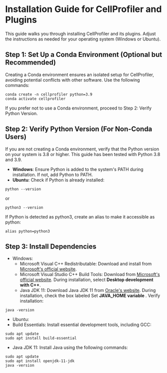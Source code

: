# Installation Guide for CellProfiler and Plugins
This guide walks you through installing CellProfiler and its plugins. Adjust the instructions as needed for your operating system (Windows or Ubuntu).

## Step 1: Set Up a Conda Environment (Optional but Recommended)
Creating a Conda environment ensures an isolated setup for CellProfiler, avoiding potential conflicts with other software. Use the following commands:

```
conda create -n cellprofiler python=3.9
conda activate cellprofiler
```

If you prefer not to use a Conda environment, proceed to Step 2: Verify Python Version.

## Step 2: Verify Python Version (For Non-Conda Users)
If you are not creating a Conda environment, verify that the Python version on your system is 3.8 or higher. This guide has been tested with Python 3.8 and 3.9.

- <b>Windows</b>: Ensure Python is added to the system's PATH during installation. If not, add Python to PATH.
- <b>Ubuntu</b>: Check if Python is already installed:
```
python --version
```
or
```
python3 --version
```
If Python is detected as python3, create an alias to make it accessible as python:

```
alias python=python3
```

## Step 3: Install Dependencies
- Windows:
  -  Microsoft Visual C++ Redistributable: Download and install from <a href='https://aka.ms/vs/17/release/vc_redist.x64.exe'> Microsoft's official website</a>.
  -  Microsoft Visual Studio C++ Build Tools: Download from <a href='https://aka.ms/vs/17/release/vs_BuildTools.exe'>Microsoft's official website</a>. During installation, select <b>Desktop development with C++</b>.
  -  Java JDK 11: Download Java JDK 11 from <a href='https://adoptium.net/temurin/archive/?version=11'>Oracle's website</a>. During installation, check the box labeled Set <b>JAVA_HOME variable </b>.
    Verify installation:
```
java -version
```

-  Ubuntu:
  -  Build Essentials: Install essential development tools, including GCC:
```
sudo apt update
sudo apt install build-essential
```
  -  Java JDK 11: Install Java using the following commands:
```
sudo apt update
sudo apt install openjdk-11-jdk
java -version
```
